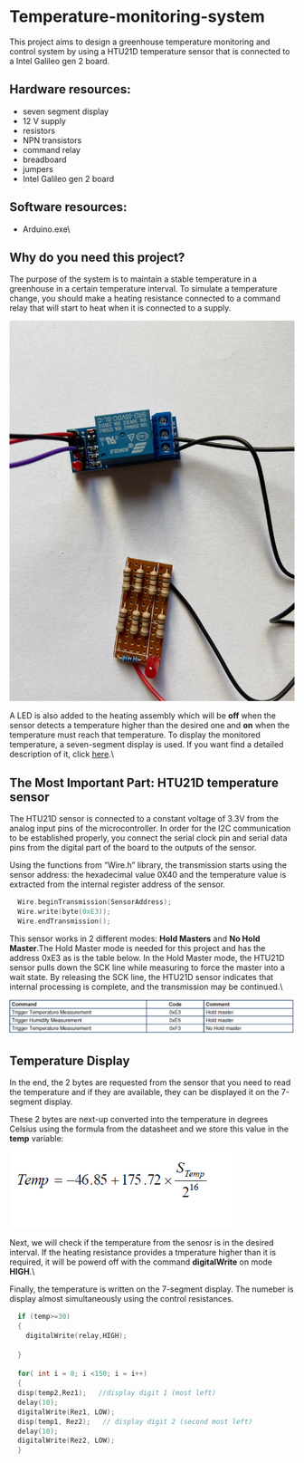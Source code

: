 # Temperature-monitoring-system
This project aims to design a greenhouse temperature monitoring and control system by using a HTU21D temperature sensor that is connected to a Intel Galileo gen 2 board. 


## Hardware resources: 
* seven segment display
* 12 V supply
* resistors
* NPN transistors
* command relay
* breadboard
* jumpers
* Intel Galileo gen 2 board

## Software resources:
* Arduino.exe\

## Why do you need this project?
The purpose of the system is to maintain a stable temperature in a greenhouse in a certain temperature interval. 
To simulate a temperature change, you should make a heating resistance connected to a command relay that will start to heat when it is connected to a supply. 

![HEAT_RESISTANCE](heating_resistor.jpeg)

A LED is also added to the heating assembly which will be __off__ when the sensor detects a temperature higher than the desired one and __on__ when the temperature must reach that temperature. To display the monitored temperature, a seven-segment display is used. If you want find a detailed description of it, click [here](https://github.com/IoanaBraslasu/Temperature-monitoring-system-/blob/main/seven-segment%20display%20info.pdf).\


## The Most Important Part: HTU21D temperature sensor
The HTU21D sensor is connected to a constant voltage of 3.3V from the analog input pins of the
microcontroller. In order for the I2C communication to be established properly, you connect the serial clock pin and serial data pins from the digital part of the board to the outputs of the sensor.

Using the functions from “Wire.h” library, the transmission starts using the sensor address: the
hexadecimal value 0X40 and the temperature value is extracted from the internal register address of the sensor.

```C++
  Wire.beginTransmission(SensorAddress);
  Wire.write(byte(0xE3));
  Wire.endTransmission();
```


This sensor works in 2 different modes: __Hold Masters__ and __No Hold Master__.The Hold Master mode is needed for this project and has the address 0xE3 as is the table below.  In the Hold Master mode, the HTU21D sensor pulls down the SCK line while measuring to force the master into a wait state. By releasing the SCK line, the HTU21D sensor indicates that internal processing is complete, and the transmission may be continued.\

![TABLE_MASTER](hold_master.png)


## Temperature Display
In the end, the 2 bytes are requested from the sensor that you need to read the temperature and if they are available, they can be displayed it on the 7-segment display.

These 2 bytes are next-up converted into the temperature in degrees Celsius using the formula from the datasheet and we store this value in the __temp__ variable:

![TEMPERATURE_FORMULA](temperature_formula.png)


Next, we will check if the temperature from the senosr is in the desired interval. If the heating resistance provides a tmperature higher than it is required, it will be powerd off with the command __digitalWrite__ on mode __HIGH__.\

Finally, the temperature is written on the 7-segment display. The numeber is display almost simultaneously using the control resistances.


```C++
  if (temp>=30)    
  {
    digitalWrite(relay,HIGH);

  }

  for( int i = 0; i <150; i = i++)
  {
  disp(temp2,Rez1);   //display digit 1 (most left)
  delay(10);
  digitalWrite(Rez1, LOW);
  disp(temp1, Rez2);   // display digit 2 (second most left)
  delay(10);
  digitalWrite(Rez2, LOW);
  }
```



